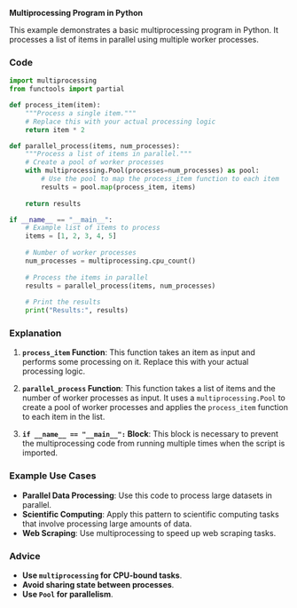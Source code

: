 **Multiprocessing Program in Python**

This example demonstrates a basic multiprocessing program in Python. It processes a list of items in parallel using multiple worker processes.

### Code

```python
import multiprocessing
from functools import partial

def process_item(item):
    """Process a single item."""
    # Replace this with your actual processing logic
    return item * 2

def parallel_process(items, num_processes):
    """Process a list of items in parallel."""
    # Create a pool of worker processes
    with multiprocessing.Pool(processes=num_processes) as pool:
        # Use the pool to map the process_item function to each item
        results = pool.map(process_item, items)
    
    return results

if __name__ == "__main__":
    # Example list of items to process
    items = [1, 2, 3, 4, 5]
    
    # Number of worker processes
    num_processes = multiprocessing.cpu_count()
    
    # Process the items in parallel
    results = parallel_process(items, num_processes)
    
    # Print the results
    print("Results:", results)
```

### Explanation

1. **`process_item` Function**: This function takes an item as input and performs some processing on it. Replace this with your actual processing logic.

2. **`parallel_process` Function**: This function takes a list of items and the number of worker processes as input. It uses a `multiprocessing.Pool` to create a pool of worker processes and applies the `process_item` function to each item in the list.

3. **`if __name__ == "__main__":` Block**: This block is necessary to prevent the multiprocessing code from running multiple times when the script is imported.

### Example Use Cases

- **Parallel Data Processing**: Use this code to process large datasets in parallel.
- **Scientific Computing**: Apply this pattern to scientific computing tasks that involve processing large amounts of data.
- **Web Scraping**: Use multiprocessing to speed up web scraping tasks.

### Advice

- **Use `multiprocessing` for CPU-bound tasks**.
- **Avoid sharing state between processes**.
- **Use `Pool` for parallelism**.